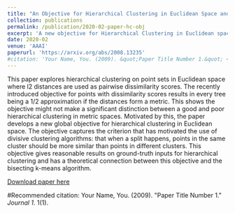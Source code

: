 ```yaml
---
title: "An Objective for Hierarchical Clustering in Euclidean Space and Its Connection to Bisecting K-means"
collection: publications
permalink: /publication/2020-02-paper-hc-obj
excerpt: 'A new objective for Hierarchical Clustering in Euclidean space.'
date: 2020-02
venue: 'AAAI'
paperurl: 'https://arxiv.org/abs/2008.13235'
#citation: 'Your Name, You. (2009). &quot;Paper Title Number 1.&quot; <i>Journal 1</i>. 1(1).'
---
```

This paper explores hierarchical clustering on point sets in Euclidean space where l2 distances are used as pairwise dissimilarity scores. The recently introduced objective for points with dissimilarity scores results in every tree being a 1/2 approximation if the distances form a metric. This shows the objective might not make a significant distinction between a good and poor hierarchical clustering in metric spaces. Motivated by this, the paper develops a new global objective for hierarchical clustering in Euclidean space. The objective captures the criterion that has motivated the use of divisive clustering algorithms: that when a split happens, points in the same cluster should be more similar than points in different clusters. This objective gives reasonable results on ground-truth inputs for hierarchical clustering and has a theoretical connection between this objective and the bisecting k-means algorithm. 

[Download paper here](https://arxiv.org/abs/2008.13235)

#Recommended citation: Your Name, You. (2009). "Paper Title Number 1." <i>Journal 1</i>. 1(1).
